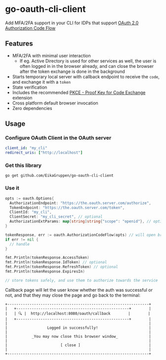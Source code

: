 # go-oauth-cli-client

Add MFA/2FA support in your CLI for IDPs that support [OAuth 2.0 Authorization Code Flow](https://datatracker.ietf.org/doc/html/rfc6749)

## Features

- MFA/2FA with minimal user interaction
  - If eg. Active Directory is used for other services as well, the user is often logged in in the browser already, and can close the browser after the token exchange is done in the background
- Starts temporary local server with callback endpoint to receive the `code`, and exchange it with a `token`
- State verification
- Includes the recommended [PKCE - Proof Key for Code Exchange](https://datatracker.ietf.org/doc/html/rfc7636) extension
- Cross platform default browser invocation
- Zero dependencies

## Usage

### Configure OAuth Client in the OAuth server

```yaml
client_id: "my_cli"
redirect_uris: ["http://localhost"]
```

### Get this library
```
go get github.com/EikaGruppen/go-oauth-cli-client
```

### Use it

```go 
opts := oauth.Options{
  AuthorizationEndpoint: "https://the.oauth.server.com/authorize",
  TokenEndpoint: "https://the.oauth.server.com/token",
  ClientId: "my_cli",
  ClientSecret: "my_cli_secret", // optional
  AuthorizationExtParams: map[string]string{"scope": "openid"}, // optional
}

tokenResponse, err := oauth.AuthorizationCodeFlow(opts) // will open browser for user to do MFA, and show callback page there when done
if err != nil {
  // handle
}

fmt.Println(tokenResponse.AccessToken)
fmt.Println(tokenResponse.IdToken) // optional
fmt.Println(tokenResponse.RefreshToken) // optional
fmt.Println(tokenResponse.ExpiresIn)

// store tokens safely, and use them to authorize towards the service
```

Callback page will let the user know whether the auth was successful or not, and that they may close the page and go back to the terminal:

```
+----------------------------------------------------------------+
|   +---------------------------------------------------+        |
|   | 🔍️ |  http://localhost:8080/oauth/callback        |        |
|   +---------------------------------------------------+        |
|                                                                |
|                  Logged in successfully!                       |
|                                                                |
|           _You may now close this browser window_              |
|                                                                |
|                        [ close ]                               |
|                                                                |
+----------------------------------------------------------------+
```

